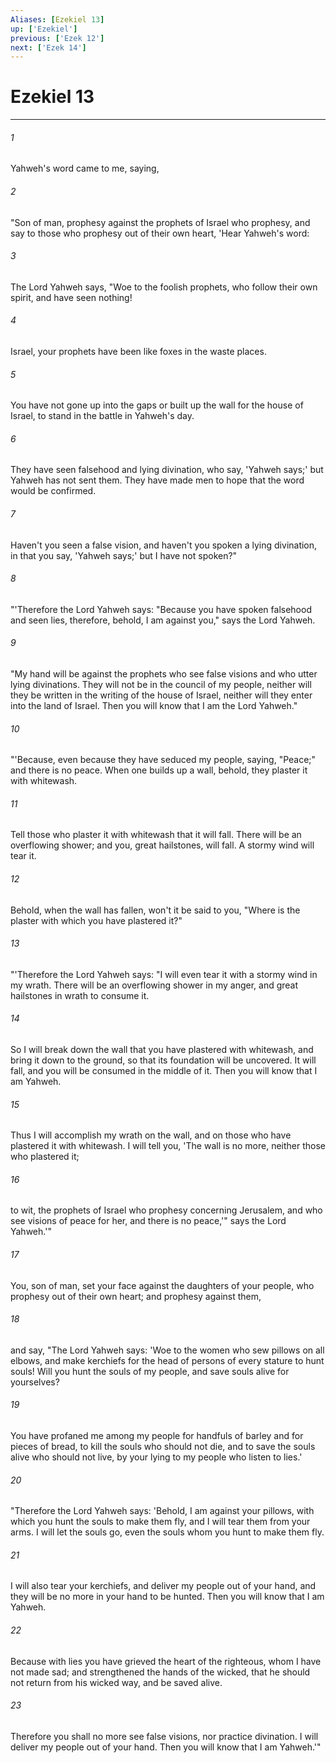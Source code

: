 ```yaml
---
Aliases: [Ezekiel 13]
up: ['Ezekiel']
previous: ['Ezek 12']
next: ['Ezek 14']
---
```

# Ezekiel 13
***





###### 1 

Yahweh's word came to me, saying, 



###### 2 

"Son of man, prophesy against the prophets of Israel who prophesy, and say to those who prophesy out of their own heart, 'Hear Yahweh's word: 



###### 3 

The Lord Yahweh says, "Woe to the foolish prophets, who follow their own spirit, and have seen nothing! 



###### 4 

Israel, your prophets have been like foxes in the waste places. 



###### 5 

You have not gone up into the gaps or built up the wall for the house of Israel, to stand in the battle in Yahweh's day. 



###### 6 

They have seen falsehood and lying divination, who say, 'Yahweh says;' but Yahweh has not sent them. They have made men to hope that the word would be confirmed. 



###### 7 

Haven't you seen a false vision, and haven't you spoken a lying divination, in that you say, 'Yahweh says;' but I have not spoken?" 



###### 8 

"'Therefore the Lord Yahweh says: "Because you have spoken falsehood and seen lies, therefore, behold, I am against you," says the Lord Yahweh. 



###### 9 

"My hand will be against the prophets who see false visions and who utter lying divinations. They will not be in the council of my people, neither will they be written in the writing of the house of Israel, neither will they enter into the land of Israel. Then you will know that I am the Lord Yahweh." 



###### 10 

"'Because, even because they have seduced my people, saying, "Peace;" and there is no peace. When one builds up a wall, behold, they plaster it with whitewash. 



###### 11 

Tell those who plaster it with whitewash that it will fall. There will be an overflowing shower; and you, great hailstones, will fall. A stormy wind will tear it. 



###### 12 

Behold, when the wall has fallen, won't it be said to you, "Where is the plaster with which you have plastered it?" 



###### 13 

"'Therefore the Lord Yahweh says: "I will even tear it with a stormy wind in my wrath. There will be an overflowing shower in my anger, and great hailstones in wrath to consume it. 



###### 14 

So I will break down the wall that you have plastered with whitewash, and bring it down to the ground, so that its foundation will be uncovered. It will fall, and you will be consumed in the middle of it. Then you will know that I am Yahweh. 



###### 15 

Thus I will accomplish my wrath on the wall, and on those who have plastered it with whitewash. I will tell you, 'The wall is no more, neither those who plastered it; 



###### 16 

to wit, the prophets of Israel who prophesy concerning Jerusalem, and who see visions of peace for her, and there is no peace,'" says the Lord Yahweh.'" 



###### 17 

You, son of man, set your face against the daughters of your people, who prophesy out of their own heart; and prophesy against them, 



###### 18 

and say, "The Lord Yahweh says: 'Woe to the women who sew pillows on all elbows, and make kerchiefs for the head of persons of every stature to hunt souls! Will you hunt the souls of my people, and save souls alive for yourselves? 



###### 19 

You have profaned me among my people for handfuls of barley and for pieces of bread, to kill the souls who should not die, and to save the souls alive who should not live, by your lying to my people who listen to lies.' 



###### 20 

"Therefore the Lord Yahweh says: 'Behold, I am against your pillows, with which you hunt the souls to make them fly, and I will tear them from your arms. I will let the souls go, even the souls whom you hunt to make them fly. 



###### 21 

I will also tear your kerchiefs, and deliver my people out of your hand, and they will be no more in your hand to be hunted. Then you will know that I am Yahweh. 



###### 22 

Because with lies you have grieved the heart of the righteous, whom I have not made sad; and strengthened the hands of the wicked, that he should not return from his wicked way, and be saved alive. 



###### 23 

Therefore you shall no more see false visions, nor practice divination. I will deliver my people out of your hand. Then you will know that I am Yahweh.'"
